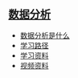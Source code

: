## [数据分析](IT\dataanalysis.md)

* [数据分析是什么](IT\dataanalysis?id=数据分析是什么)
* [学习路径](IT\dataanalysis?id=学习路径)
* [学习资料](IT\dataanalysis?id=学习资料)
* [视频资料](IT\dataanalysis?id=视频资料)
